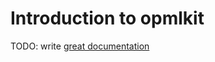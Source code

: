 # Introduction to opmlkit

TODO: write [great documentation](http://jacobian.org/writing/great-documentation/what-to-write/)
